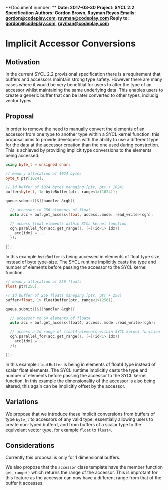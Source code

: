 **Document number: **
**Date: 2017-03-30**
**Project: SYCL 2.2 Specification**
**Authors: Gordon Brown, Ruyman Reyes**
**Emails: gordon@codeplay.com, ruyman@codeplay.com**
**Reply to: gordon@codeplay.com, ruyman@codeplay.com**

# Implicit Accessor Conversions

## Motivation

In the current SYCL 2.2 provisional specification there is a requirement that buffers and accessors maintain strong type safety. However there are many cases where it would be very benefitial for users to alter the type of an accessor whilst maintaining the same underlying data. This enables users to create a generic buffer that can be later converted to other types, includig vector types.

## Proposal

In order to remove the need to manually convert the elements of an accessor from one type to another type within a SYCL kernel function, this proposal aims to provide developers with the ability to use a different type for the data at the accessor creation than the one used during constrction. This is achieved by providing implicit type conversions to the elements being accessed:

```cpp
using byte_t = unsigned char;

// memory allocation of 1024 bytes
byte_t ptr[1024];

// 1d buffer of 1024 bytes managing [ptr, ptr + 1024)
buffer<byte_t, 1> byteBuffer(ptr, range<1>(1024));

queue.submit([&](handler &cgh){

  // accessor to 256 elements of float
  auto acc = buf.get_access<float, access::mode::read_write>(cgh);

  // access float elements within SYCL kernel function
  cgh.parallel_for(acc.get_range(), [=](id<1> idx){
    acc[idx] = ...
  });

});
```

In this example `byteBuffer` is being accessed in elements of float type size, instead of byte type-size. The SYCL runtime implicitly casts the type and number of elements before passing the accessor to the SYCL kernel function.

```cpp
// memory allocation of 256 floats
float ptr[256];

// 1d buffer of 256 floats managing [ptr, ptr + 256)
buffer<float, 1> floatBuffer(ptr, range<1>(256));

queue.submit([&](handler &cgh){

  // accessor to 64 elements of float4
  auto acc = buf.get_access<float4, access::mode::read_write>(cgh);

  // access a 1d range of float4 elements within SYCL kernel function
  cgh.parallel_for(acc.get_range(), [=](id<1> idx){
    acc[idx] = ...
  });

});
```

In this example `floatBuffer` is being in elements of float4 type instead of scalar float elements. The SYCL runtime implicitly casts the type and number of elements before passing the accessor to the SYCL kernel function. In this example the dimensionality of the accessor is also being altered, this again can be implicitly offset by the accessor.

## Variations

We propose that we introduce these implicit conversions from buffers of type `byte_t` to accessors of any valid type, essentially allowing users to create non-typed bufferd, and  from buffers of a scalar type to the equivelant vector type, for example `float` to `float4`.

## Considerations

Currently this proposal is only for 1 dimensional buffers.

We also propose that the `accessor` class template have the member function `get_range()` which returns the range of the accessor. This is improtant for this feature as the accessor can now have a different range from that of the buffer it accesses.